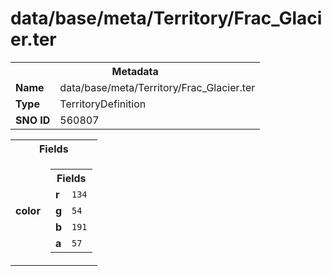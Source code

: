 <h1>data/base/meta/Territory/Frac_Glacier.ter</h1><table><tr><th colspan="100%">Metadata</th></tr><tr><td><b>Name</b></td><td>data/base/meta/Territory/Frac_Glacier.ter</td></tr><tr><td><b>Type</b></td><td>TerritoryDefinition</td></tr><tr><td><b>SNO ID</b></td><td>560807</td></tr></table>

<table><tr><th colspan="100%">Fields</th></tr><tr><td><b>color</b></td><td><table><tr><th colspan="100%">Fields</th></tr><tr><td><b>r</b></td><td><code>134</code></td></tr><tr><td><b>g</b></td><td><code>54</code></td></tr><tr><td><b>b</b></td><td><code>191</code></td></tr><tr><td><b>a</b></td><td><code>57</code></td></tr></table>

</td></tr></table>

